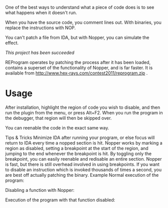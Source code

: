 One of the best ways to understand what a piece of code does is to see what happens when it doesn't run.

When you have the source code, you comment lines out. With binaries, you replace the instructions with NOP.

You can't patch a file from IDA, but with Nopper, you can simulate the effect.

*This project has been succeeded*

REProgram operates by patching the process after it has been loaded, contains a superset of the functionality of Nopper, and is far faster. It is available from http://www.hex-rays.com/contest2011/reprogram.zip .

# Usage
After installation, highlight the region of code you wish to disable, and then run the plugin from the menu, or press Alt+F2. When you run the program in the debugger, that region will then be skipped over.

You can reenable the code in the exact same way.

Tips & Tricks
Minimize IDA after running your program, or else focus will return to IDA every time a nopped section is hit.
Nopper works by marking a region as disabled, setting a breakpoint at the start of the region, and jumping to the end whenever the breakpoint is hit. By toggling only the breakpoint, you can easily reenable and redisable an entire section.
Nopper is fast, but there is still overhead involved in using breakpoints. If you want to disable an instruction which is invoked thousands of times a second, you are best off actually patching the binary.
Example
Normal execution of the program:



Disabling a function with Nopper:



Execution of the program with that function disabled:

